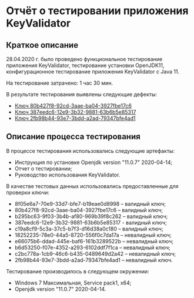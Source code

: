 # Отчёт о тестировании приложения KeyValidator
## Краткое описание
28.04.2020 г. было проведено функциональное тестирование приложения KeyValidator, тестирование установки OpenJDK11, конфигурационное тестирование приложения KeyValidator с Java 11.

На тестирование затрачено: 1 час 30 мин.

В результате тестирования выявлены следующие дефекты:
* [Ключ 80b427f8-92cd-3aae-ba04-3927fbe17c6](https://github.com/TanyaKomyakova/KeyValidator/issues/1)
* [Ключ 387eedc6-12e9-3b32-9881-63b6b5e85317](https://github.com/TanyaKomyakova/KeyValidator/issues/2)
* [Ключ 2fb98b44-93e7-3bdd-a2ad-79347bfe4ad1](https://github.com/TanyaKomyakova/KeyValidator/issues/3)
## Описание процесса тестирования

В процессе тестирования использовались следующие артефакты:
* Инструкция по установке Openjdk version "11.0.7" 2020-04-14;
* Отчет о тестировании;
* Руководство использования KeyValidator.

В качестве тестовых данных использовались предоставленные для проверки ключи:
* 8f05e6a7-70e9-33d7-bfe7-b19eae0d8998 – валидный ключ;
*	80b427f8-92cd-3aae-ba04-3927fbe17c6 – валидный ключ;
*	b295bc63-9f03-3b4b-af80-969b39f8c262 – валидный ключ;
*	387eedc6-12e9-3b32-9881-63b6b5e85317 - валидный ключ;
*	c19a8cf9-5c3a-37c5-b7f3-d16d38a0c180 – валидный ключ;
*	18252235-78e0-44a5-8720-556f0c7da17a – невалидный ключ;
*	e66075b6-ddad-445e-baf6-161b3289522b – невалидный ключ;
*	b6d53250-f07e-4352-a293-6102ddf7f1ca – невалидный ключ;
*	c2bc778a-1cb9-46c6-b435-0489649d2a42 – невалидный ключ;
*	2fb98b44-93e7-3bdd-a2ad-79347bfe4ad1 – невалидный ключ.

Тестирование производилось в следующем окружении:
*	Windows 7 Максимальная, Service pack1, х64;
*	Openjdk version "11.0.7" 2020-04-14.
